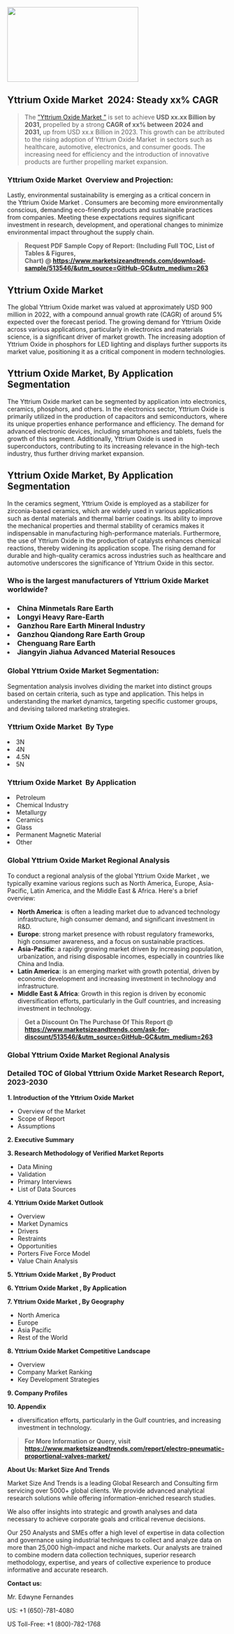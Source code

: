 <p><img class="alignnone size-medium wp-image-20088" src="https://ffe5etoiles.com/wp-content/uploads/2024/12/MST1-300x171.png" alt="" width="300" height="171" /></p><h2 id="ember46" class="ember-view reader-text-block__heading-2">Yttrium Oxide Market &nbsp;2024: Steady&nbsp;xx% CAGR</h2><blockquote id="ember47" class="ember-view reader-text-block__blockquote">The&nbsp;<a class="app-aware-link " href="https://www.marketsizeandtrends.com/download-sample/513546/&utm_source=GitHub-GC&utm_medium=263" target="_blank" data-test-app-aware-link="">"Yttrium Oxide Market "</a>&nbsp;is set to achieve&nbsp;<strong>USD&nbsp;xx.xx&nbsp;Billion by 2031,</strong>&nbsp;propelled by a strong&nbsp;<strong>CAGR of&nbsp;xx% between 2024 and 2031,</strong>&nbsp;up from USD xx.x Billion in 2023. This growth can be attributed to the rising adoption of&nbsp;Yttrium Oxide Market &nbsp;in sectors such as healthcare, automotive, electronics, and consumer goods. The increasing need for efficiency and the introduction of innovative products are further propelling market expansion.</blockquote><h3 id="ember48" class="ember-view reader-text-block__heading-3">Yttrium Oxide Market &nbsp;Overview and Projection:</h3><p id="ember49" class="ember-view reader-text-block__paragraph">Lastly, environmental sustainability is emerging as a critical concern in the&nbsp;Yttrium Oxide Market . Consumers are becoming more environmentally conscious, demanding eco-friendly products and sustainable practices from companies. Meeting these expectations requires significant investment in research, development, and operational changes to minimize environmental impact throughout the supply chain.</p><blockquote id="ember50" class="ember-view reader-text-block__blockquote"><strong>Request PDF Sample Copy of Report: (Including Full TOC, List of Tables &amp; Figures, Chart)&nbsp;@&nbsp;<strong><a href="https://www.marketsizeandtrends.com/download-sample/513546/&utm_source=GitHub-GC&utm_medium=263" target="_blank">https://www.marketsizeandtrends.com/download-sample/513546/&utm_source=GitHub-GC&utm_medium=263</a></strong></strong></blockquote><h3 class=""> <h2>Yttrium Oxide Market</h2><p>The global Yttrium Oxide market was valued at approximately USD 900 million in 2022, with a compound annual growth rate (CAGR) of around 5% expected over the forecast period. The growing demand for Yttrium Oxide across various applications, particularly in electronics and materials science, is a significant driver of market growth. The increasing adoption of Yttrium Oxide in phosphors for LED lighting and displays further supports its market value, positioning it as a critical component in modern technologies.</p><h2>Yttrium Oxide Market, By Application Segmentation</h2><p>The Yttrium Oxide market can be segmented by application into electronics, ceramics, phosphors, and others. In the electronics sector, Yttrium Oxide is primarily utilized in the production of capacitors and semiconductors, where its unique properties enhance performance and efficiency. The demand for advanced electronic devices, including smartphones and tablets, fuels the growth of this segment. Additionally, Yttrium Oxide is used in superconductors, contributing to its increasing relevance in the high-tech industry, thus further driving market expansion.</p><h2>Yttrium Oxide Market, By Application Segmentation</h2><p>In the ceramics segment, Yttrium Oxide is employed as a stabilizer for zirconia-based ceramics, which are widely used in various applications such as dental materials and thermal barrier coatings. Its ability to improve the mechanical properties and thermal stability of ceramics makes it indispensable in manufacturing high-performance materials. Furthermore, the use of Yttrium Oxide in the production of catalysts enhances chemical reactions, thereby widening its application scope. The rising demand for durable and high-quality ceramics across industries such as healthcare and automotive underscores the significance of Yttrium Oxide in this sector.</p></h3><h3 id="" class="">Who is the largest manufacturers of&nbsp;Yttrium Oxide Market worldwide?</h3><h3 class=""></Li><Li>China Minmetals Rare Earth</Li><Li> Longyi Heavy Rare-Earth</Li><Li> Ganzhou Rare Earth Mineral Industry</Li><Li> Ganzhou Qiandong Rare Earth Group</Li><Li> Chenguang Rare Earth</Li><Li> Jiangyin Jiahua Advanced Material Resouces</h3><h3 id="ember53" class="ember-view reader-text-block__heading-3">Global&nbsp;Yttrium Oxide Market Segmentation:</h3><p id="ember54" class="ember-view reader-text-block__paragraph">Segmentation analysis involves dividing the market into distinct groups based on certain criteria, such as type and application. This helps in understanding the market dynamics, targeting specific customer groups, and devising tailored marketing strategies.</p><h3 id="" class="">Yttrium Oxide Market &nbsp;By Type</h3><p></Li><Li>3N</Li><Li> 4N</Li><Li> 4.5N</Li><Li> 5N</p><h3 id="" class="">Yttrium Oxide Market &nbsp;By Application</h3><p class=""></Li><Li>Petroleum</Li><Li> Chemical Industry</Li><Li> Metallurgy</Li><Li> Ceramics</Li><Li> Glass</Li><Li> Permanent Magnetic Material</Li><Li> Other</p><h3 id="ember62" class="ember-view reader-text-block__heading-3">Global Yttrium Oxide Market Regional Analysis</h3><p id="ember63" class="ember-view reader-text-block__paragraph">To conduct a regional analysis of the global Yttrium Oxide Market , we typically examine various regions such as North America, Europe, Asia-Pacific, Latin America, and the Middle East &amp; Africa. Here's a brief overview:</p><ul><li><strong>North America</strong>: is often a leading market due to advanced technology infrastructure, high consumer demand, and significant investment in R&amp;D.</li><li><strong>Europe</strong>: strong market presence with robust regulatory frameworks, high consumer awareness, and a focus on sustainable practices.</li><li><strong>Asia-Pacific</strong>: a rapidly growing market driven by increasing population, urbanization, and rising disposable incomes, especially in countries like China and India.</li><li><strong>Latin America</strong>: is an emerging market with growth potential, driven by economic development and increasing investment in technology and infrastructure.</li><li><strong>Middle East &amp; Africa</strong>: Growth in this region is driven by economic diversification efforts, particularly in the Gulf countries, and increasing investment in technology.</li></ul><blockquote id="ember61" class="ember-view reader-text-block__blockquote"><strong>Get a Discount On The Purchase Of This Report @ <strong><a href="https://html-cleaner.com/" target="">https://www.marketsizeandtrends.com/ask-for-discount/513546/&utm_source=GitHub-GC&utm_medium=263</a></strong></strong></blockquote><h3 id="ember62" class="ember-view reader-text-block__heading-3">Global Yttrium Oxide Market Regional Analysis</h3><h3 id="" class="">Detailed TOC of Global Yttrium Oxide Market Research Report, 2023-2030</h3><p id="" class=""><strong>1. Introduction of the Yttrium Oxide Market </strong></p><ul><li>Overview of the Market</li><li>Scope of Report</li><li>Assumptions</li></ul><p id="" class=""><strong>2. Executive Summary</strong></p><p id="" class=""><strong>3. Research Methodology of Verified Market Reports</strong></p><ul><li>Data Mining</li><li>Validation</li><li>Primary Interviews</li><li>List of Data Sources</li></ul><p id="" class=""><strong>4. Yttrium Oxide Market Outlook</strong></p><ul><li>Overview</li><li>Market Dynamics</li><li>Drivers</li><li>Restraints</li><li>Opportunities</li><li>Porters Five Force Model</li><li>Value Chain Analysis</li></ul><p id="" class=""><strong>5. Yttrium Oxide Market , By Product</strong></p><p id="" class=""><strong>6. Yttrium Oxide Market , By Application</strong></p><p id="" class=""><strong>7. Yttrium Oxide Market , By Geography</strong></p><ul><li>North America</li><li>Europe</li><li>Asia Pacific</li><li>Rest of the World</li></ul><p id="" class=""><strong>8. Yttrium Oxide Market Competitive Landscape</strong></p><ul><li>Overview</li><li>Company Market Ranking</li><li>Key Development Strategies</li></ul><p id="" class=""><strong>9. Company Profiles</strong></p><p id="" class=""><strong>10. Appendix</strong></p><ul><li>diversification efforts, particularly in the Gulf countries, and increasing investment in technology.</li></ul><blockquote id="ember65" class="ember-view reader-text-block__blockquote"><strong>For More Information or Query, visit <strong><strong><a href="https://html-cleaner.com/" target="">https://www.marketsizeandtrends.com/report/electro-pneumatic-proportional-valves-market/</a></strong></strong></strong></blockquote><p id="" class=""><strong>About Us: Market Size And Trends</strong></p><p id="" class="">Market Size And Trends is a leading Global Research and Consulting firm servicing over 5000+ global clients. We provide advanced analytical research solutions while offering information-enriched research studies.</p><p id="" class="">We also offer insights into strategic and growth analyses and data necessary to achieve corporate goals and critical revenue decisions.</p><p id="" class="">Our 250 Analysts and SMEs offer a high level of expertise in data collection and governance using industrial techniques to collect and analyze data on more than 25,000 high-impact and niche markets. Our analysts are trained to combine modern data collection techniques, superior research methodology, expertise, and years of collective experience to produce informative and accurate research.</p><p id="" class=""><strong>Contact us:</strong></p><p id="" class="">Mr. Edwyne Fernandes</p><p id="" class="">US: +1 (650)-781-4080</p><p id="" class="">US Toll-Free: +1 (800)-782-1768</p>
